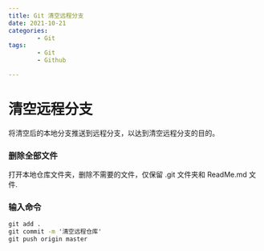 ```yaml
---
title: Git 清空远程分支
date: 2021-10-21
categories:
        - Git
tags:
        - Git
        - Github

---
```


# 清空远程分支

将清空后的本地分支推送到远程分支，以达到清空远程分支的目的。

### 删除全部文件

打开本地仓库文件夹，删除不需要的文件，仅保留 .git 文件夹和 ReadMe.md 文件.

### 输入命令

```cmd
git add .
git commit -m '清空远程仓库'
git push origin master
```
